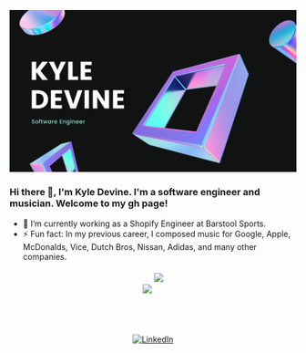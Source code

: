   ![Banner](https://github.com/devinenoise/devinenoise/blob/main/kyle%20devine%20(1).png)

### Hi there 👋, I'm Kyle Devine. I'm a software engineer and musician. Welcome to my gh page! <br>

- 🔭 I’m currently working as a Shopify Engineer at Barstool Sports.
- ⚡ Fun fact: In my previous career, I composed music for Google, Apple, McDonalds, Vice, Dutch Bros, Nissan, Adidas, and many other companies.

<p align="center" style="margin-top: 20px; margin-bottom: 20px" >
<img width="450px" src="https://github-readme-stats-devinenoise.vercel.app/api?username=devinenoise&show_icons=true&theme=tokyonight&count_private=true&hide=stars" />
<a href="https://www.linkedin.com/in/kyleadevine/">
<img src="https://github-readme-stats-devinenoise.vercel.app/api/top-langs/?username=devinenoise&amp;layout=compact&amp;theme=tokyonight&amp;hide=shell" style="max-width:100%; margin-bottom: 20px;"/>
</p>

<br>
<p align="center" style="margin-top: 2rem; margin-bottom: 1rem;" >
	<a href="https://www.linkedin.com/in/kyleadevine/"><img src="https://img.shields.io/badge/LinkedIn--_.svg?style=social&logo=linkedin" alt="LinkedIn"></a>
</p>



